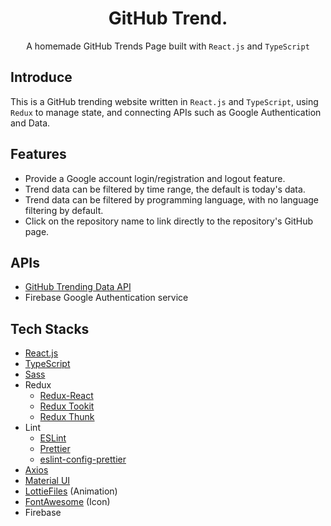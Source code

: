 <h1 align="center"> GitHub Trend.</h1>
  <p align="center">A homemade GitHub Trends Page built with <code>React.js</code> and <code>TypeScript</code></p>

<h2>Introduce</h2>
  <p>This is a GitHub trending website written in <code>React.js</code> and <code>TypeScript</code>, using <code>Redux</code> to manage state, and connecting APIs such as Google Authentication and Data.</p>

<h2>Features</h2>
  <ul>
    <li>Provide a Google account login/registration and logout feature.</li>
    <li>Trend data can be filtered by time range, the default is today's data.</li>
    <li>Trend data can be filtered by programming language, with no language filtering by default.</li>
    <li>Click on the repository name to link directly to the repository's GitHub page.</li>
  </ul>


<h2>APIs</h2>
 <ul>
   <li>
    <a href="https://github.com/yaoandy107/github-trending-api">GitHub Trending Data API</a> 
   </li>
   <li>
    Firebase Google Authentication service
   </li>
  </ul>

<h2>Tech Stacks</h2>

- [React.js](https://github.com/facebook/create-react-app)
- [TypeScript](https://github.com/microsoft/TypeScript)
- [Sass](https://github.com/sass/sass)
- Redux
  - [Redux-React](https://github.com/reduxjs/react-redux)
  - [Redux Tookit](https://github.com/reduxjs/redux-thunk)
  - [Redux Thunk](https://github.com/reduxjs/redux-toolkit)
- Lint
  - [ESLint](https://github.com/eslint/eslint)
  - [Prettier](https://github.com/prettier/prettier)
  - [eslint-config-prettier](https://github.com/prettier/eslint-config-prettier)
- [Axios](https://github.com/axios/axios) 
- [Material UI](https://github.com/mui/material-ui)
- [LottieFiles](https://github.com/LottieFiles/lottie-player) (Animation)
- [FontAwesome](https://github.com/FortAwesome/Font-Awesome) (Icon)
- Firebase 
